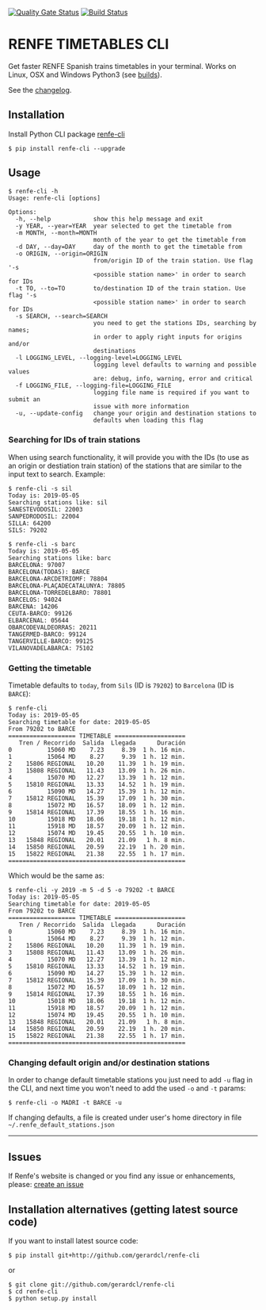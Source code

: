 [![Quality Gate Status](https://sonarcloud.io/api/project_badges/measure?project=gerardcl_renfe-cli&metric=alert_status)](https://sonarcloud.io/dashboard?id=gerardcl_renfe-cli) [![Build Status](https://travis-ci.org/gerardcl/renfe-cli.svg?branch=master)](https://travis-ci.org/gerardcl/renfe-cli)

RENFE TIMETABLES CLI
====================

Get faster RENFE Spanish trains timetables in your terminal. Works on Linux, OSX and Windows Python3 (see [builds](https://travis-ci.org/gerardcl/renfe-cli)).

See the [changelog](https://github.com/gerardcl/renfe-cli/blob/master/CHANGELOG.md).


Installation
------------

Install Python CLI package [renfe-cli](https://pypi.org/project/renfe-cli/)

```
$ pip install renfe-cli --upgrade
```

Usage
-----
```
$ renfe-cli -h
Usage: renfe-cli [options]

Options:
  -h, --help            show this help message and exit
  -y YEAR, --year=YEAR  year selected to get the timetable from
  -m MONTH, --month=MONTH
                        month of the year to get the timetable from
  -d DAY, --day=DAY     day of the month to get the timetable from
  -o ORIGIN, --origin=ORIGIN
                        from/origin ID of the train station. Use flag '-s
                        <possible station name>' in order to search for IDs
  -t TO, --to=TO        to/destination ID of the train station. Use flag '-s
                        <possible station name>' in order to search for IDs
  -s SEARCH, --search=SEARCH
                        you need to get the stations IDs, searching by names;
                        in order to apply right inputs for origins and/or
                        destinations
  -l LOGGING_LEVEL, --logging-level=LOGGING_LEVEL
                        logging level defaults to warning and possible values
                        are: debug, info, warning, error and critical
  -f LOGGING_FILE, --logging-file=LOGGING_FILE
                        logging file name is required if you want to submit an
                        issue with more information
  -u, --update-config   change your origin and destination stations to
                        defaults when loading this flag
```


### **Searching for IDs of train stations**

 When using search functionality, it will provide you with the IDs (to use as an origin or destiation train station) of the stations that are similar to the input text to search. Example:

```
$ renfe-cli -s sil
Today is: 2019-05-05
Searching stations like: sil
SANESTEVODOSIL: 22003
SANPEDRODOSIL: 22004
SILLA: 64200
SILS: 79202

$ renfe-cli -s barc
Today is: 2019-05-05
Searching stations like: barc
BARCELONA: 97007
BARCELONA(TODAS): BARCE
BARCELONA-ARCDETRIOMF: 78804
BARCELONA-PLAÇADECATALUNYA: 78805
BARCELONA-TORREDELBARO: 78801
BARCELOS: 94024
BARCENA: 14206
CEUTA-BARCO: 99126
ELBARCENAL: 05644
OBARCODEVALDEORRAS: 20211
TANGERMED-BARCO: 99124
TANGERVILLE-BARCO: 99125
VILANOVADELABARCA: 75102
```

### **Getting the timetable**

Timetable defaults to `today`, from `Sils` (ID is `79202`) to `Barcelona` (ID is `BARCE`):

```
$ renfe-cli
Today is: 2019-05-05
Searching timetable for date: 2019-05-05
From 79202 to BARCE
=================== TIMETABLE ====================
   Tren / Recorrido  Salida  Llegada      Duración
0          15060 MD    7.23     8.39  1 h. 16 min.
1          15064 MD    8.27     9.39  1 h. 12 min.
2    15806 REGIONAL   10.20    11.39  1 h. 19 min.
3    15808 REGIONAL   11.43    13.09  1 h. 26 min.
4          15070 MD   12.27    13.39  1 h. 12 min.
5    15810 REGIONAL   13.33    14.52  1 h. 19 min.
6          15090 MD   14.27    15.39  1 h. 12 min.
7    15812 REGIONAL   15.39    17.09  1 h. 30 min.
8          15072 MD   16.57    18.09  1 h. 12 min.
9    15814 REGIONAL   17.39    18.55  1 h. 16 min.
10         15018 MD   18.06    19.18  1 h. 12 min.
11         15918 MD   18.57    20.09  1 h. 12 min.
12         15074 MD   19.45    20.55  1 h. 10 min.
13   15848 REGIONAL   20.01    21.09   1 h. 8 min.
14   15850 REGIONAL   20.59    22.19  1 h. 20 min.
15   15822 REGIONAL   21.38    22.55  1 h. 17 min.
==================================================
```

Which would be the same as:

```
$ renfe-cli -y 2019 -m 5 -d 5 -o 79202 -t BARCE
Today is: 2019-05-05
Searching timetable for date: 2019-05-05
From 79202 to BARCE
=================== TIMETABLE ====================
   Tren / Recorrido  Salida  Llegada      Duración
0          15060 MD    7.23     8.39  1 h. 16 min.
1          15064 MD    8.27     9.39  1 h. 12 min.
2    15806 REGIONAL   10.20    11.39  1 h. 19 min.
3    15808 REGIONAL   11.43    13.09  1 h. 26 min.
4          15070 MD   12.27    13.39  1 h. 12 min.
5    15810 REGIONAL   13.33    14.52  1 h. 19 min.
6          15090 MD   14.27    15.39  1 h. 12 min.
7    15812 REGIONAL   15.39    17.09  1 h. 30 min.
8          15072 MD   16.57    18.09  1 h. 12 min.
9    15814 REGIONAL   17.39    18.55  1 h. 16 min.
10         15018 MD   18.06    19.18  1 h. 12 min.
11         15918 MD   18.57    20.09  1 h. 12 min.
12         15074 MD   19.45    20.55  1 h. 10 min.
13   15848 REGIONAL   20.01    21.09   1 h. 8 min.
14   15850 REGIONAL   20.59    22.19  1 h. 20 min.
15   15822 REGIONAL   21.38    22.55  1 h. 17 min.
==================================================
```

### **Changing default origin and/or destination stations**
In order to change default timetable stations you just need to add `-u` flag in the CLI, and next time you won't need to add the used `-o` and `-t` params:

```
$ renfe-cli -o MADRI -t BARCE -u
```

If changing defaults, a file is created under user's home directory in file `~/.renfe_default_stations.json`


---

Issues
------
If Renfe's website is changed or you find any issue or enhancements, please: [create an issue](https://github.com/gerardcl/renfe-cli/issues)


Installation alternatives (getting latest source code)
------------------------------------------------------
If you want to install latest source code:
```
$ pip install git+http://github.com/gerardcl/renfe-cli
```
or
```
$ git clone git://github.com/gerardcl/renfe-cli
$ cd renfe-cli
$ python setup.py install
```
